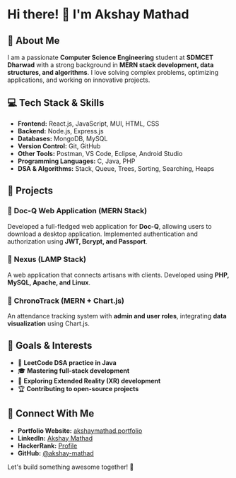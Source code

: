 # Hi there! 👋 I'm Akshay Mathad

## 🚀 About Me
I am a passionate **Computer Science Engineering** student at **SDMCET Dharwad** with a strong background in **MERN stack development, data structures, and algorithms**. I love solving complex problems, optimizing applications, and working on innovative projects.

## 💻 Tech Stack & Skills
- **Frontend:** React.js, JavaScript, MUI, HTML, CSS
- **Backend:** Node.js, Express.js
- **Databases:** MongoDB, MySQL
- **Version Control:** Git, GitHub
- **Other Tools:** Postman, VS Code, Eclipse, Android Studio
- **Programming Languages:** C, Java, PHP
- **DSA & Algorithms:** Stack, Queue, Trees, Sorting, Searching, Heaps

## 🌟 Projects
### 📌 **Doc-Q Web Application** (MERN Stack)
Developed a full-fledged web application for **Doc-Q**, allowing users to download a desktop application. Implemented authentication and authorization using **JWT, Bcrypt, and Passport**.

### 📌 **Nexus (LAMP Stack)**
A web application that connects artisans with clients. Developed using **PHP, MySQL, Apache, and Linux**.

### 📌 **ChronoTrack (MERN + Chart.js)**
An attendance tracking system with **admin and user roles**, integrating **data visualization** using Chart.js.

## 🎯 Goals & Interests
- 🚀 **LeetCode DSA practice in Java**
- 🎓 **Mastering full-stack development**
- 🤖 **Exploring Extended Reality (XR) development**
- 🏆 **Contributing to open-source projects**

## 🔗 Connect With Me
- **Portfolio Website:** [akshaymathad.portfolio](https://akshay-mathad.github.io/my_portfolio/)
- **LinkedIn:** [Akshay Mathad](https://www.linkedin.com/in/akshay-mathad-5a237a259)
- **HackerRank:** [Profile](https://www.hackerrank.com/profile/mathadakshay1726)
- **GitHub:** [@akshay-mathad](https://github.com/akshay-mathad)

Let's build something awesome together! 🚀

